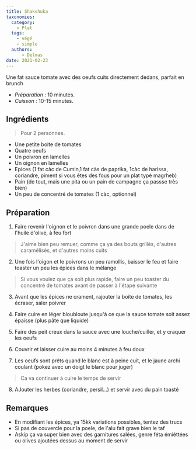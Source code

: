 ```yaml
---
title: Shakshuka
taxonomies:
  category:
    - Plat
  tags:
    - végé
    - simple
  authors:
      - Delmas
date: 2021-02-23
---
```

Une fat sauce tomate avec des oeufs cuits directement dedans, parfait en brunch

- *Préparation* : 10 minutes.
- *Cuisson* : 10-15 minutes.

## Ingrédients
> Pour 2 personnes.

  - Une petite boite de tomates
  - Quatre oeufs
  - Un poivron en lamelles
  - Un oignon en lamelles
  - Epices (1 fat càc de Cumin,1 fat càs de paprika, 1càc de harissa, coriandre, piment si vous êtes des fous pour un plat typé magrheb)
  - Pain (de tout, mais une pita ou un pain de campagne ça passse très bien)
  - Un peu de concentré de tomates (1 càc, optionnel)

## Préparation
  1. Faire revenir l'oignon et le poivron dans une grande poele dans de l'huile d'olive, à feu fort
  >J'aime bien peu remuer, comme ça ya des bouts grillés, d'autres caramélisés, et d'autres moins cuits
  
  2. Une fois l'oigon et le poivrons un peu ramollis, baisser le feu et faire toaster un peu les épices dans le mélange
  >Si vous voulez que ça soit plus rapide, faire un peu toaster du concentré de tomates avant de passer à l'étape suivante
  
  3. Avant que les épices ne crament, rajouter la boite de tomates, les écraser, saler poivrer

  4. Faire cuire en léger bloubloute jusqu'à ce que la sauce tomate soit assez épaisse (plus pâte que liquide)
  
  5. Faire des peit creux dans la sauce avec une louche/cuiller, et y craquer les oeufs
  
  6. Couvrir et laisser cuire au moins 4 minutes à feu doux
  
  7. Les oeufs sont prêts quand le blanc est à peine cuit, et le jaune archi coulant (pokez avec un doigt le blanc pour juger)
  > Ca va continuer à cuire le temps de servir
  
  8. AJouter les herbes (coriandre, persil...) et servir avec du pain toasté
  


## Remarques
  - En modifiant les épices, ya 15kk variations possibles, tentez des trucs
  - Si pas de couvercle pour la poele, de l'alu fait grave bien le taf
  - Askip ça va super bien avec des garnitures salées, genre féta émiéttées ou olives ajoutées dessus au moment de servir
  
  
